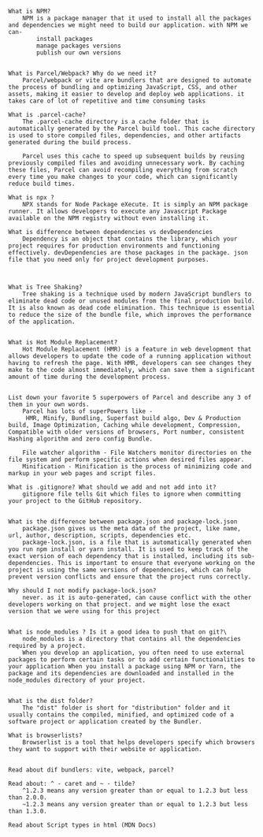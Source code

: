     What is NPM?
        NPM is a package manager that it used to install all the packages and dependencies we might need to build our application. with NPM we can-
            install packages
            manage packages versions
            publish our own versions


    What is Parcel/Webpack? Why do we need it?
        Parcel/webpack or vite are bundlers that are designed to automate the process of bundling and optimizing JavaScript, CSS, and other assets, making it easier to develop and deploy web applications. it takes care of lot of repetitive and time consuming tasks

    What is .parcel-cache?
        The .parcel-cache directory is a cache folder that is automatically generated by the Parcel build tool. This cache directory is used to store compiled files, dependencies, and other artifacts generated during the build process.

        Parcel uses this cache to speed up subsequent builds by reusing previously compiled files and avoiding unnecessary work. By caching these files, Parcel can avoid recompiling everything from scratch every time you make changes to your code, which can significantly reduce build times.

    What is npx ?
        NPX stands for Node Package eXecute. It is simply an NPM package runner. It allows developers to execute any Javascript Package available on the NPM registry without even installing it.

    What is difference between dependencies vs devDependencies
        Dependency is an object that contains the library, which your project requires for production environments and functioning effectively. devDependencies are those packages in the package. json file that you need only for project development purposes.



    What is Tree Shaking?
        Tree shaking is a technique used by modern JavaScript bundlers to eliminate dead code or unused modules from the final production build. It is also known as dead code elimination. This technique is essential to reduce the size of the bundle file, which improves the performance of the application.


    What is Hot Module Replacement?
        Hot Module Replacement (HMR) is a feature in web development that allows developers to update the code of a running application without having to refresh the page. With HMR, developers can see changes they make to the code almost immediately, which can save them a significant amount of time during the development process.


    List down your favorite 5 superpowers of Parcel and describe any 3 of them in your own words.
        Parcel has lots of superPowers like -
         HMR, Minify, Bundling, Superfast build algo, Dev & Production build, Image Optimization, Caching while development, Compression, Compatible with older versions of browsers, Port number, consistent Hashing algorithm and zero config Bundle.

        File watcher algorithm - File Watchers monitor directories on the file system and perform specific actions when desired files appear.
        Minification - Minification is the process of minimizing code and markup in your web pages and script files.

    What is .gitignore? What should we add and not add into it?
        gitignore file tells Git which files to ignore when committing your project to the GitHub repository.


    What is the difference between package.json and package-lock.json
        package.json gives us the meta data of the project, like name, url, author, description, scripts, dependencies etc.
        package-lock.json, is a file that is automatically generated when you run npm install or yarn install. It is used to keep track of the exact version of each dependency that is installed, including its sub-dependencies. This is important to ensure that everyone working on the project is using the same versions of dependencies, which can help prevent version conflicts and ensure that the project runs correctly.

    Why should I not modify package-lock.json?
        never. as it is auto-generated, can cause conflict with the other developers working on that project. and we might lose the exact version that we were using for this project


    What is node_modules ? Is it a good idea to push that on git?\
        node_modules is a directory that contains all the dependencies  required by a project.
        When you develop an application, you often need to use external packages to perform certain tasks or to add certain functionalities to  your application When you install a package using NPM or Yarn, the package and its dependencies are downloaded and installed in the node_modules directory of your project.


    What is the dist folder?
        The "dist" folder is short for "distribution" folder and it usually contains the compiled, minified, and optimized code of a software project or application created by the Bundler.

    What is browserlists?
        Browserlist is a tool that helps developers specify which browsers they want to support with their website or application.


    Read about dif bundlers: vite, webpack, parcel?
        
    Read about: ^ - caret and ~ - tilde?
        ^1.2.3 means any version greater than or equal to 1.2.3 but less than 2.0.0.
        ~1.2.3 means any version greater than or equal to 1.2.3 but less than 1.3.0.

    Read about Script types in html (MDN Docs)
